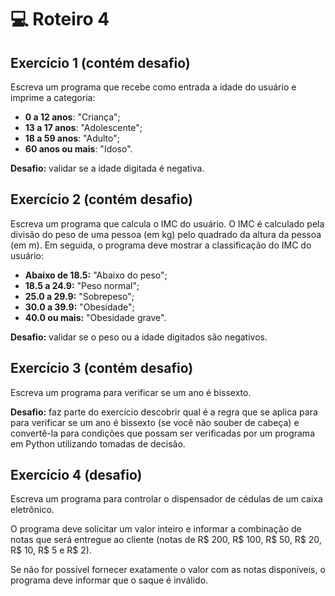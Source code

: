 # 💻 Roteiro 4

## Exercício 1 (contém desafio)

Escreva um programa que recebe como entrada a idade do usuário e imprime a categoria:

* **0 a 12 anos**: "Criança";
* **13 a 17 anos**: "Adolescente";
* **18 a 59 anos**: "Adulto";
* **60 anos ou mais**: "Idoso".

**Desafio:** validar se a idade digitada é negativa.

## Exercício 2 (contém desafio)

Escreva um programa que calcula o IMC do usuário. O IMC é calculado pela divisão do peso de uma pessoa (em kg) pelo quadrado da altura da pessoa (em m). Em seguida, o programa deve mostrar a classificação do IMC do usuário: 

* **Abaixo de 18.5:** "Abaixo do peso";
* **18.5 a 24.9:** "Peso normal";
* **25.0 a 29.9:** "Sobrepeso";
* **30.0 a 39.9:** "Obesidade";
* **40.0 ou mais:** "Obesidade grave".

**Desafio:** validar se o peso ou a idade digitados são negativos.

## Exercício 3 (contém desafio)

Escreva um programa para verificar se um ano é bissexto.

**Desafio:** faz parte do exercício descobrir qual é a regra que se aplica para para verificar se um ano é bissexto (se você não souber de cabeça) e convertê-la para condições que possam ser verificadas por um programa em Python utilizando tomadas de decisão.

## Exercício 4 (desafio)

Escreva um programa para controlar o dispensador de cédulas de um caixa eletrônico. 

O programa deve solicitar um valor inteiro e informar a combinação de notas que será entregue ao cliente (notas de R$ 200, R$ 100, R$ 50, R$ 20, R$ 10, R$ 5 e R$ 2). 
  
Se não for possível fornecer exatamente o valor com as notas disponíveis, o programa deve informar que o saque é inválido.
